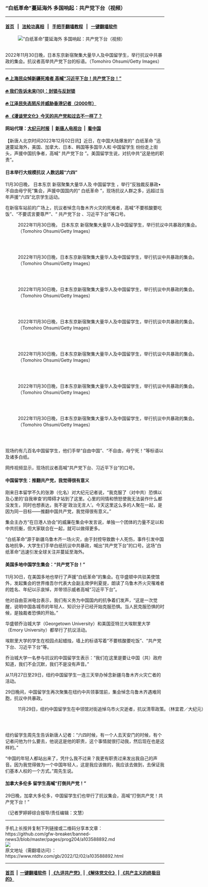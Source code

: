 ### “白纸革命”蔓延海外 多国响起：共产党下台（视频）
------------------------

#### [首页](https://github.com/gfw-breaker/banned-news3/blob/master/README.md) &nbsp;&nbsp;|&nbsp;&nbsp; [法轮功真相](https://github.com/begood0513/basic/blob/master/README.md)  &nbsp;&nbsp;|&nbsp;&nbsp; [手把手翻墙教程](https://github.com/gfw-breaker/guides/wiki)  &nbsp;&nbsp;|&nbsp;&nbsp; [一键翻墙软件](https://github.com/gfw-breaker/nogfw/blob/master/README.md)  



<div><div class="featured_image">
 <figure>
  <img alt="“白纸革命”蔓延海外 多国响起：共产党下台（视频）" src="https://i.ntdtv.com/assets/uploads/2022/12/GettyImages-1445739736-800x450.jpg"/>
 </figure><br/>
 <span class="caption">
  2022年11月30日晚，日本东京新宿聚集大量华人及中国留学生，举行抗议中共暴政的集会。抗议者高举共产党下台的标语。（Tomohiro Ohsumi/Getty Images）
 </span>
</div>
</div><hr/>

#### [ 🔥  上海民众悼新疆死难者 高喊“习近平下台！共产党下台！”](http://45.76.136.214:10000/videos/res1/news/../../res3/rebel/index.html?202212031640)

#### [ 🔥  我们告诉未来(10)：封锁与反封锁](http://45.76.136.214:10000/videos/res1/news/../../res2/future/index.html?202212031640)

#### [ 🔥  江泽民失态怒斥并威胁香港记者（2000年）](http://45.76.136.214:10000/videos/res1/news/../../res/realjzm/index.html?202212031640)

#### [ 🔥  《漫谈党文化》今天的共产党和过去不一样了？](http://45.76.136.214:10000/videos/res1/news/../../res/mtdwh/index.html?202212031640)

#### 网站代理：[大纪元时报](http://45.76.136.214:85/gb/?202212031640) &nbsp;|&nbsp; [新唐人电视台](http://45.76.136.214:8808/gb/?202212031640) &nbsp;|&nbsp; [看中国](http://45.76.136.214:8300/?202212031640)

<div><div class="post_content" itemprop="articleBody">
 <p>
  【新唐人北京时间2022年12月02日讯】近日，在中国大陆爆发的“
  <ok href="https://www.ntdtv.com/gb/白纸革命.htm">
   白纸革命
  </ok>
  ”迅速蔓延海外，美国、加拿大、日本、韩国等多国华人和
  <ok href="https://www.ntdtv.com/gb/中国留学生.htm">
   中国留学生
  </ok>
  纷纷走上街头，声援中国抗争者，高喊“
  <ok href="https://www.ntdtv.com/gb/共产党下台.htm">
   共产党下台
  </ok>
  ”。美国留学生说，对抗中共“这是他的职责”。
 </p>
 <h4>
  日本举行大规模抗议 人数远超“六四”
 </h4>
 <p>
  11月30日晚，
  <ok href="https://www.ntdtv.com/gb/日本东京.htm">
   日本东京
  </ok>
  新宿聚集大量华人及
  <ok href="https://www.ntdtv.com/gb/中国留学生.htm">
   中国留学生
  </ok>
  ，举行“反独裁反暴政•不自由毋宁死”集会，声援中国国内的“
  <ok href="https://www.ntdtv.com/gb/白纸革命.htm">
   白纸革命
  </ok>
  ”，现场抗议人群之多，远超过当年声援“六四”北京学生运动。
 </p>
 <p>
  在新宿车站前的广场上，抗议者悼念乌鲁木齐火灾的死难者，高喊“不要核酸要吃饭”、“不要谎言要尊严”、“
  <ok href="https://www.ntdtv.com/gb/共产党下台.htm">
   共产党下台
  </ok>
  、习近平下台”等口号。
 </p>
 <figure class="wp-caption alignnone" id="attachment_103588911" style="width: 600px">
  <img alt="" class="size-medium wp-image-103588911" src="https://i.ntdtv.com/assets/uploads/2022/12/gettyimages-1445738376-612x612-600x400.jpg">
   <br/><figcaption class="wp-caption-text">
    2022年11月30日晚，
    <ok href="https://www.ntdtv.com/gb/日本东京.htm">
     日本东京
    </ok>
    新宿聚集大量华人及中国留学生，举行抗议中共暴政的集会。（Tomohiro Ohsumi/Getty Images）
   </figcaption><br/>
  </img>
 </figure><br/>
 <figure class="wp-caption alignnone" id="attachment_103588910" style="width: 600px">
  <img alt="" class="size-medium wp-image-103588910" src="https://i.ntdtv.com/assets/uploads/2022/12/gettyimages-1445738543-612x612-600x400.jpg">
   <br/><figcaption class="wp-caption-text">
    2022年11月30日晚，日本东京新宿聚集大量华人及中国留学生，举行抗议中共暴政的集会。（Tomohiro Ohsumi/Getty Images）
   </figcaption><br/>
  </img>
 </figure><br/>
 <figure class="wp-caption alignnone" id="attachment_103588909" style="width: 600px">
  <img alt="" class="size-medium wp-image-103588909" src="https://i.ntdtv.com/assets/uploads/2022/12/gettyimages-1445738618-612x612-600x400.jpg"/>
  <br/><figcaption class="wp-caption-text">
   2022年11月30日晚，日本东京新宿聚集大量华人及中国留学生，举行抗议中共暴政的集会。（Tomohiro Ohsumi/Getty Images）
  </figcaption><br/>
 </figure><br/>
 <figure class="wp-caption alignnone" id="attachment_103588908" style="width: 600px">
  <img alt="" class="size-medium wp-image-103588908" src="https://i.ntdtv.com/assets/uploads/2022/12/gettyimages-1445739792-612x612-600x400.jpg"/>
  <br/><figcaption class="wp-caption-text">
   2022年11月30日晚，日本东京新宿聚集大量华人及中国留学生，举行抗议中共暴政的集会。（Tomohiro Ohsumi/Getty Images）
  </figcaption><br/>
 </figure><br/>
 <figure class="wp-caption alignnone" id="attachment_103588907" style="width: 600px">
  <img alt="" class="size-medium wp-image-103588907" src="https://i.ntdtv.com/assets/uploads/2022/12/gettyimages-1445739818-612x612-600x400.jpg"/>
  <br/><figcaption class="wp-caption-text">
   2022年11月30日晚，日本东京新宿聚集大量华人及中国留学生，举行抗议中共暴政的集会。（Tomohiro Ohsumi/Getty Images）
  </figcaption><br/>
 </figure><br/>
 <figure class="wp-caption alignnone" id="attachment_103588906" style="width: 600px">
  <img alt="" class="size-medium wp-image-103588906" src="https://i.ntdtv.com/assets/uploads/2022/12/gettyimages-1445740161-612x612-600x400.jpg"/>
  <br/><figcaption class="wp-caption-text">
   2022年11月30日晚，日本东京新宿聚集大量华人及中国留学生，举行抗议中共暴政的集会。（Tomohiro Ohsumi/Getty Images）
  </figcaption><br/>
 </figure><br/>
 <figure class="wp-caption alignnone" id="attachment_103588905" style="width: 600px">
  <img alt="" class="size-medium wp-image-103588905" src="https://i.ntdtv.com/assets/uploads/2022/12/gettyimages-1445740200-612x612-600x400.jpg"/>
  <br/><figcaption class="wp-caption-text">
   2022年11月30日晚，日本东京新宿聚集大量华人及中国留学生，举行抗议中共暴政的集会。（Tomohiro Ohsumi/Getty Images）
  </figcaption><br/>
 </figure><br/>
 <p>
  现场约有几百名中国留学生，他们手举“自由中国”、“不自由，毋宁死！”等标语以及诸多白纸。
 </p>
 <p>
  网传视频显示，现场抗议者高喊“共产党下台、习近平下台”的口号。
 </p>
 <p>
 </p>
 <p>
 </p>
 <h4>
  中国留学生：推翻共产党，我觉得很有意义
 </h4>
 <p>
  刚来日本留学不久的张渺（化名）对大纪元记者说，“我克服了（对中共）恐惧以及心里的‘自我审查’的障碍才站到了这里。心里的同情和愤怒使我无法装作什么都没发生，同时也想表达，我不是‘政治无言人’。今天这里这么多的人聚在一起，是因为同一目标——推翻中国共产党，我觉得很有意义。”
 </p>
 <p>
  集会主办方“在日港人协会”的威廉在集会中发言说，单独一个团体的力量不足以和中共抗衡，但大家联合在一起，就可以做得更多。
 </p>
 <p>
  “白纸革命”源于新疆乌鲁木齐一场火灾，由于封控导致数十人死伤，事件引发中国各地抗争，大学生们手举白纸抗议中共暴政，喊出“共产党下台”的口号。这场“白纸革命”迅速引发全球关注并蔓延至海外。
 </p>
 <h4>
  美国多地中国学生集会：“共产党下台！”
 </h4>
 <p>
  11月30日，在美国多地也举行了声援“白纸革命”的集会。在华盛顿中共驻美使馆外，发起集会的世界维吾尔代表大会副主席伊利夏提，朗读了乌鲁木齐火灾罹难者的姓名、年纪以示哀悼，并带领示威者高喊“习近平下台”。
 </p>
 <p>
  他对自由亚洲电台表示，我们有义务为中国国内的抗争着们发声，“这是一次觉醒，说明中国各城市的年轻人、知识分子已经开始克服恐惧。当人民克服恐惧的时候，是独裁者恐惧的开始。”
 </p>
 <p>
  华盛顿乔治城大学（Georgetown University）和美国亚特兰大埃默里大学（Emory University）都举行了抗议活动。
 </p>
 <p>
  埃默里大学的学生在校园点起蜡烛，墙上的标语写着“不要核酸要吃饭”、“共产党下台、习近平下台”等。
 </p>
 <p>
  乔治城大学一名参与抗议的中国留学生表示：“我们在这里是要让中国（共）政府知道，我们不会沉默，我们不是没有声音。”
 </p>
 <p>
  从11月27日至29日，纽约中国留学生一连三天举办悼念新疆乌鲁木齐火灾亡者的活动。
 </p>
 <p>
  29日晚间，中国留学生再次聚集在纽约中共领事馆前，集会悼念乌鲁木齐遇难同胞，抗议中共暴政。
 </p>
 <figure class="wp-caption alignnone" id="attachment_103588918" style="width: 600px">
  <img alt="" class="size-medium wp-image-103588918" src="https://i.ntdtv.com/assets/uploads/2022/12/id13876864-adf539f0219d6079322aa043f1f520f9@1200x1200-600x400.jpeg"/>
  <br/><figcaption class="wp-caption-text">
   11月29日，纽约中国留学生在中领馆对街追悼乌市火灾逝者，抗议清零政策。（林宜君／大纪元）
  </figcaption><br/>
 </figure><br/>
 <p>
  纽约留学生周先生告诉新唐人记者：“六四时候，有一个人去天安门的时候，有个记者问他为什么要去，他说这是他的职责，这个事情就很打动我，然后现在也是这样的。”
 </p>
 <p>
  “中国的年轻人都站出来了，凭什么我不过来？我更有职责过来发出我自己的声音。因为我觉得做为一个中国年轻人，这是我应该做的，我应该去做到，去保证我们基本人权的一个方式。”周先生说。
 </p>
 <h4>
  加拿大多伦多 留学生高喊“打倒共产党！”
 </h4>
 <p>
  29日晚，加拿大多伦多，中国留学生们也举行了抗议集会，高喊“打倒共产党！共产党下台！”
 </p>
 <p>
 </p>
 <p>
 </p>
 <p>
 </p>
 <p>
  <p>
   （记者罗婷婷综合报导/责任编辑：文慧）
  </p>
  <div class="single_ad">
  </div>
 </p>
</div>
</div>
<hr/>
手机上长按并复制下列链接或二维码分享本文章：<br/>
https://github.com/gfw-breaker/banned-news3/blob/master/pages/prog204/a103588892.md <br/>
<a href='https://github.com/gfw-breaker/banned-news3/blob/master/pages/prog204/a103588892.md'><img src='https://github.com/gfw-breaker/banned-news3/blob/master/pages/prog204/a103588892.md.png'/></a> <br/>
原文地址（需翻墙访问）：https://www.ntdtv.com/gb/2022/12/02/a103588892.html


------------------------
#### [首页](https://github.com/gfw-breaker/banned-news3/blob/master/README.md) &nbsp;|&nbsp; [一键翻墙软件](https://github.com/gfw-breaker/nogfw/blob/master/README.md) &nbsp;| [《九评共产党》](https://github.com/gfw-breaker/9ping.md/blob/master/README.md#九评之一评共产党是什么) | [《解体党文化》](https://github.com/gfw-breaker/jtdwh.md/blob/master/README.md) | [《共产主义的终极目的》](https://github.com/gfw-breaker/gczydzjmd.md/blob/master/README.md)


<img src='http://gfw-breaker.win/banned-news3/pages/prog204/a103588892.md' width='0px' height='0px'/>